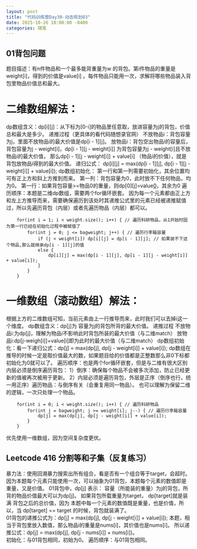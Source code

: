 ```yaml
---
layout: post
title: "代码训练营Day30-动态规划03"
date: 2025-10-26 10:00:00 -0400
categories: 随笔
---
```


## 01背包问题
题目描述：有n件物品和一个最多能背重量为w 的背包。第i件物品的重量是weight[i]，得到的价值是value[i] 。每件物品只能用一次，求解将哪些物品装入背包里物品价值总和最大。
# 二维数组解法：
dp数组含义：dp[i][j]：从下标为[0-i]的物品里任意取，放进容量为j的背包，价值总和最大是多少。
递推过程（更具体的看代码随想录官网）
不放物品i：背包容量为j，里面不放物品i的最大价值是dp[i - 1][j]。
放物品i：背包空出物品i的容量后，背包容量为j - weight[i]，dp[i - 1][j - weight[i]] 为背包容量为j - weight[i]且不放物品i的最大价值，
那么dp[i - 1][j - weight[i]] + value[i] （物品i的价值），就是背包放物品i得到的最大价值。
递归公式： dp[i][j] = max(dp[i - 1][j], dp[i - 1][j - weight[i]] + value[i]);
dp数组初始化：
第一行和第一列需要初始化，其余位置均可有正上方和斜上方推到而来。
第一列：背包容量为0，此时放不下任何物品，均为0。
第一行：如果背包容量>=物品0的重量，则dp[0][j]=value[0](物品0的价值)，其余为0
遍历顺序：本题是二维dp数组，需要两个for循环嵌套。
因为每一个元素都由正上方和左上方推导而来，需要确保遍历到该处时其递推公式里的元素已经被递推赋值过，所以先遍历背包（内层）或者先遍历物品（内层）都可以。
```
    for(int i = 1; i < weight.size(); i++) { // 遍历科研物品，从1开始时因为第一行已经在初始化过程中被赋值了
        for(int j = 0; j <= bagweight; j++) { // 遍历行李箱容量
            if (j < weight[i]) dp[i][j] = dp[i - 1][j]; // 如果装不下这个物品,那么就继承dp[i - 1][j]的值
            else {
                dp[i][j] = max(dp[i - 1][j], dp[i - 1][j - weight[i]] + value[i]);
            }
        }
    }
```
# 一维数组（滚动数组）解法：
根据上方的二维数组可知，当前元素由上一行推导而来，此时我们可以去掉i这一个维度。
dp数组含义：dp[j]为 容量为j的背包所背的最大价值。
递推过程
不放物品i:为dp[j]，理解为物品i不影响此时背包所装的最大价值（与二维match）
放物品i:dp[j-weigh[i]]+value[i]即为此时的最大价值（与二维match）
dp数组初始化：看一下递归公式：dp[j] = max(dp[j], dp[j - weight[i]] + value[i]);
dp数组在推导的时候一定是取价值最大的数，如果题目给的价值都是正整数那么非0下标都初始化为0就可以了。
遍历顺序：也是两个for循环嵌套，但是与二维有很大区别
内层必须是倒序遍历背包：
1）倒序：确保每个物品不会被多次添加，防止已经更新的值被再次被用于更新。
2）内层必须是遍历背包，外层是正序（倒序也行，统一用正序）遍历物品：与倒序有关（会重复用同一物品）。
也可以理解为保留二维的逻辑，一次只处理一个物品。
```
    for(int i = 0; i < weight.size(); i++) { // 遍历科研物品
        for(int j = bagweight; j >= weight[i]; j--) { // 遍历行李箱容量
            dp[j] = max(dp[j], dp[j - weight[i]] + value[i]);
        }
    }
```
优先使用一维数组，因为空间复杂度更优。

## Leetcode 416 分割等和子集（反复练习）
暴力法：使用回溯暴力搜索出所有组合，看是否有一个组合等于target，会超时。
因为本题每个元素只能使用一次，可以抽象为01背包，本题每个元素的数值即是重量，又是价值。
01背包中，dp[j] 表示： 容量（所能装的重量）为j的背包，所背的物品价值最大可以为dp[j]。
如果背包所载重量为target， dp[target]就是装满 背包之后的总价值，因为 本题中每一个元素的数值既是重量，也是价值，所以，当 dp[target] == target 的时候，背包就装满了。   
01背包的递推公式为：dp[j] = max(dp[j], dp[j - weight[i]] + value[i]);
本题，相当于背包里放入数值，那么物品i的重量是nums[i]，其价值也是nums[i]。
所以递推公式：dp[j] = max(dp[j], dp[j - nums[i]] + nums[i])。  
初始化：与01背包相同，初始为0。
遍历顺序：与01背包相同。















